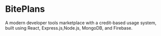 # BitePlans
A modern developer tools marketplace with a credit-based usage system, built using React, Express.js,Node.js, MongoDB, and Firebase.
